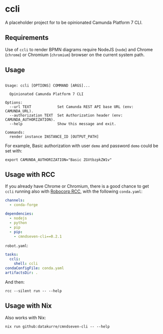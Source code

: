 # ccli

A placeholder project for to be opinionated Camunda Platform 7 CLI.


## Requirements

Use of `ccli` to render BPMN diagrams require NodeJS (`node`) and Chrome
(`chrome`) or Chromium (`chromium`) browser on the current system path.


## Usage

```

Usage: ccli [OPTIONS] COMMAND [ARGS]...

  Opinionated Camunda Platform 7 CLI

Options:
  --url TEXT            Set Camunda REST API base URL (env: CAMUNDA_URL).
  --authorization TEXT  Set Authorization header (env: CAMUNDA_AUTHORIZATION).
  --help                Show this message and exit.

Commands:
  render instance INSTANCE_ID [OUTPUT_PATH]

```

For example, Basic authorization with user `demo` and password `demo`
could be set with:

```
export CAMUNDA_AUTHORIZATION="Basic ZGVtbzpkZW1v"
```


## Usage with RCC

If you already have Chrome or Chromium, there is a good chance to get `ccli` running
also with [Robocorp RCC](https://downloads.robocorp.com/rcc/releases/index.html), with
the following `conda.yaml`:

```yaml
channels:
  - conda-forge

dependencies:
  - nodejs
  - python
  - pip
  - pip:
    - cmndseven-cli==0.2.1
```

`robot.yaml`:

```yaml
tasks:
  ccli:
    shell: ccli
condaConfigFile: conda.yaml
artifactsDir: .
```

And then:

```
rcc --silent run -- --help
```

## Usage with Nix

Also works with Nix:

```
nix run github:datakurre/cmndseven-cli -- --help
```
